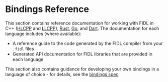 # Bindings Reference

This section contains reference documentation for working with FIDL in
C++ ([HLCPP][hlcpp-bindings] and [LLCPP][llcpp-bindings]),
[Rust][rust-bindings], [Go][go-bindings], and [Dart][dart-bindings].
The documentation for each language includes (where available):

  * A reference guide to the code generated by the FIDL compiler from your `.fidl` files
  * Generated API documentation for FIDL libraries that are provided in each language

This section also contains guidance for developing your own bindings in a language
of choice - for details, see the [bindings spec][bindings-spec]

<!-- xrefs -->
[bindings-spec]: /docs/reference/fidl/bindings/bindings-spec.md
[hlcpp-bindings]: /docs/reference/fidl/bindings/hlcpp-bindings.md
[rust-bindings]: /docs/reference/fidl/bindings/rust-bindings.md
[llcpp-bindings]: /docs/reference/fidl/bindings/llcpp-bindings.md
[go-bindings]: /docs/reference/fidl/bindings/go-bindings.md
[dart-bindings]: /docs/reference/fidl/bindings/dart-bindings.md
